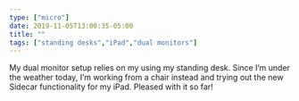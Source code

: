 ```yaml
---
type: ["micro"]
date: 2019-11-05T13:00:35-05:00
title: ""
tags: ["standing desks","iPad","dual monitors"]
---
```

My dual monitor setup relies on my using my standing desk. Since I’m under the weather today, I’m working from a chair instead and trying out the new Sidecar functionality for my iPad. Pleased with it so far!
